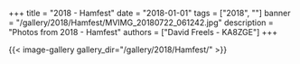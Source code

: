 +++
title = "2018 - Hamfest"
date = "2018-01-01"
tags = ["2018", ""]
banner = "/gallery/2018/Hamfest/MVIMG_20180722_061242.jpg"
description = "Photos from 2018 - Hamfest"
authors = ["David Freels - KA8ZGE"]
+++

{{< image-gallery gallery_dir="/gallery/2018/Hamfest/" >}}
